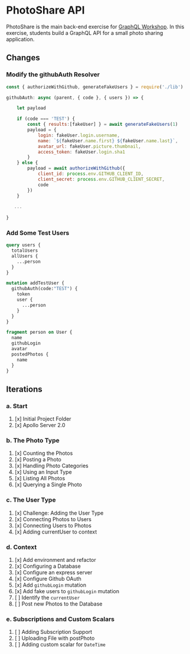 PhotoShare API
===============
PhotoShare is the main back-end exercise for [GraphQL Workshop](https://www.graphqlworkshop.com). In this exercise, students build a GraphQL API for a small photo sharing application.

Changes
---------------

### Modify the githubAuth Resolver

```javascript
const { authorizeWithGithub, generateFakeUsers } = require('./lib')
```

```javascript
githubAuth: async (parent, { code }, { users }) => {

    let payload

    if (code === 'TEST') {
        const { results:[fakeUser] } = await generateFakeUsers(1)
        payload = {
            login: fakeUser.login.username,
            name: `${fakeUser.name.first} ${fakeUser.name.last}`,
            avatar_url: fakeUser.picture.thumbnail,
            access_token: fakeUser.login.sha1 
        }
    } else {
        payload = await authorizeWithGithub({
            client_id: process.env.GITHUB_CLIENT_ID,
            client_secret: process.env.GITHUB_CLIENT_SECRET,
            code
        })
    }
    
   ...
    
}
```

### Add Some Test Users

```graphql
query users {
  totalUsers
  allUsers {
    ...person
  }
}

mutation addTestUser {
  githubAuth(code:"TEST") {
    token 
    user {
      ...person
    }
  }
}

fragment person on User {
  name
  githubLogin
  avatar
  postedPhotos {
    name
  }
}
```

Iterations
---------------

### a. Start

1. [x] Initial Project Folder
2. [x] Apollo Server 2.0

### b. The Photo Type

1. [x] Counting the Photos 
2. [x] Posting a Photo 
3. [x] Handling Photo Categories 
4. [x] Using an Input Type 
5. [x] Listing All Photos 
6. [x] Querying a Single Photo 

### c. The User Type

1. [x] Challenge: Adding the User Type
2. [x] Connecting Photos to Users
3. [x] Connecting Users to Photos
4. [x] Adding currentUser to context

### d. Context

1. [x] Add environment and refactor
2. [x] Configuring a Database
3. [x] Configure an express server
4. [x] Configure Github OAuth
5. [x] Add `githubLogin` mutation
6. [x] Add fake users to `githubLogin` mutation
7. [ ] Identify the `currentUser`
8. [ ] Post new Photos to the Database

### e. Subscriptions and Custom Scalars

1. [ ] Adding Subscription Support 
2. [ ] Uploading File with postPhoto 
3. [ ] Adding custom scalar for `DateTime`
